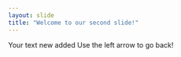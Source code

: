 ```yaml
---
layout: slide
title: "Welcome to our second slide!"
---
```

Your text new added
Use the left arrow to go back!
